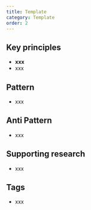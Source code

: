 ```yaml
---
title: Template
category: Template
order: 2
---
```


## Key principles ##
- **xxx**
- xxx

## Pattern
- xxx

## Anti Pattern
- xxx

## Supporting research
- xxx

## Tags
- xxx
